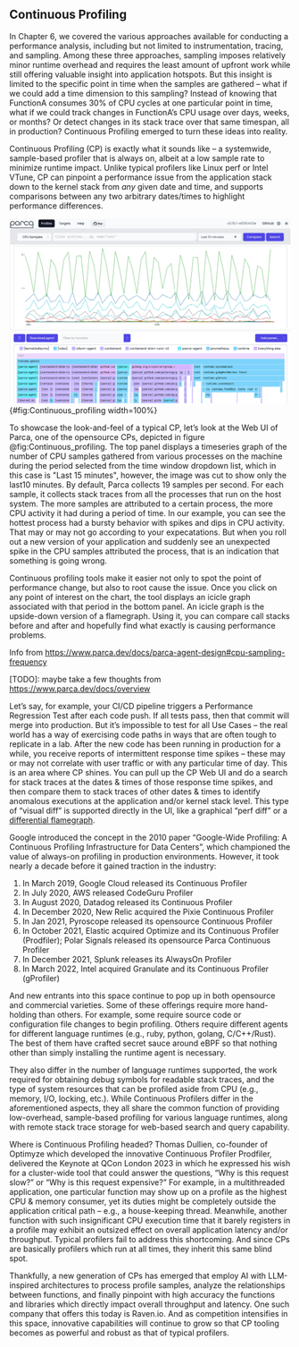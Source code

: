 ## Continuous Profiling

In Chapter 6, we covered the various approaches available for conducting a performance analysis, including but not limited to instrumentation, tracing, and sampling. Among these three approaches, sampling imposes relatively minor runtime overhead and requires the least amount of upfront work while still offering valuable insight into application hotspots. But this insight is limited to the specific point in time when the samples are gathered – what if we could add a time dimension to this sampling? Instead of knowing that FunctionA consumes 30% of CPU cycles at one particular point in time, what if we could track changes in FunctionA’s CPU usage over days, weeks, or months? Or detect changes in its stack trace over that same timespan, all in production? Continuous Profiling emerged to turn these ideas into reality.

Continuous Profiling (CP) is exactly what it sounds like – a systemwide, sample-based profiler that is always on, albeit at a low sample rate to minimize runtime impact. Unlike typical profilers like Linux perf or Intel VTune, CP can pinpoint a performance issue from the application stack down to the kernel stack from *any* given date and time, and supports comparisons between any two arbitrary dates/times to highlight performance differences.

![Screenshot of Parca Continuous Profiler Wb UI.](../../img/perf-tools/Continuous_profiling.png){#fig:Continuous_profiling width=100%}

To showcase the look-and-feel of a typical CP, let’s look at the Web UI of Parca, one of the opensource CPs, depicted in figure @fig:Continuous_profiling. The top panel displays a timeseries graph of the number of CPU samples gathered from various processes on the machine during the period selected from the time window dropdown list, which in this case is "Last 15 minutes", however, the image was cut to show only the last10 minutes. By default, Parca collects 19 samples per second. For each sample, it collects stack traces from all the processes that run on the host system. The more samples are attributed to a certain process, the more CPU activity it had during a period of time. In our example, you can see the hottest process had a bursty behavior with spikes and dips in CPU activity. That may or may not go according to your expecatations. But when you roll out a new version of your application and suddenly see an unexpected spike in the CPU samples attributed the process, that is an indication that something is going wrong.

Continuous profiling tools make it easier not only to spot the point of performance change, but also to root cause the issue. Once you click on any point of interest on the chart, the tool displays an icicle graph associated with that period in the bottom panel. An icicle graph is the upside-down version of a flamegraph. Using it, you can compare call stacks before and after and hopefully find what exactly is causing performance problems.

Info from https://www.parca.dev/docs/parca-agent-design#cpu-sampling-frequency

[TODO]: maybe take a few thoughts from https://www.parca.dev/docs/overview

Let’s say, for example, your CI/CD pipeline triggers a Performance Regression Test after each code push. If all tests pass, then that commit will merge into production. But it’s impossible to test for all Use Cases – the real world has a way of exercising code paths in ways that are often tough to replicate in a lab. After the new code has been running in production for a while, you receive reports of intermittent response time spikes – these may or may not correlate with user traffic or with any particular time of day. This is an area where CP shines. You can pull up the CP Web UI and do a search for stack traces at the dates & times of those response time spikes, and then compare them to stack traces of other dates & times to identify anomalous executions at the application and/or kernel stack level. This type of “visual diff” is supported directly in the UI, like a graphical “perf diff” or a [differential flamegraph](https://www.brendangregg.com/blog/2014-11-09/differential-flame-graphs.html).

Google introduced the concept in the 2010 paper “Google-Wide Profiling: A Continuous Profiling Infrastructure for Data Centers”, which championed the value of always-on profiling in production environments. However, it took nearly a decade before it gained traction in the industry:

1. In March 2019, Google Cloud released its Continuous Profiler
2. In July 2020, AWS released CodeGuru Profiler
3. In August 2020, Datadog released its Continuous Profiler
4. In December 2020, New Relic acquired the Pixie Continuous Profiler
5. In Jan 2021, Pyroscope released its opensource Continuous Profiler
6. In October 2021, Elastic acquired Optimize and its Continuous Profiler (Prodfiler); Polar Signals released its opensource Parca Continuous Profiler
7. In December 2021, Splunk releases its AlwaysOn Profiler
8. In March 2022, Intel acquired Granulate and its Continuous Profiler (gProfiler)

And new entrants into this space continue to pop up in both opensource and commercial varieties. Some of these offerings require more hand-holding than others. For example, some require source code or configuration file changes to begin profiling. Others require different agents for different language runtimes (e.g., ruby, python, golang, C/C++/Rust). The best of them have crafted secret sauce around eBPF so that nothing other than simply installing the runtime agent is necessary.

They also differ in the number of language runtimes supported, the work required for obtaining debug symbols for readable stack traces, and the type of system resources that can be profiled aside from CPU (e.g., memory, I/O, locking, etc.). While Continuous Profilers differ in the aforementioned aspects, they all share the common function of providing low-overhead, sample-based profiling for various language runtimes, along with remote stack trace storage for web-based search and query capability.

Where is Continuous Profiling headed? Thomas Dullien, co-founder of Optimyze which developed the innovative Continuous Profiler Prodfiler, delivered the Keynote at QCon London 2023 in which he expressed his wish for a cluster-wide tool that could answer the questions, “Why is this request slow?” or “Why is this request expensive?” For example, in a multithreaded application, one particular function may show up on a profile as the highest CPU & memory consumer, yet its duties might be completely outside the application critical path – e.g., a house-keeping thread. Meanwhile, another function with such insignificant CPU execution time that it barely registers in a profile may exhibit an outsized effect on overall application latency and/or throughput. Typical profilers fail to address this shortcoming. And since CPs are basically profilers which run at all times, they inherit this same blind spot.

Thankfully, a new generation of CPs has emerged that employ AI with LLM-inspired architectures to process profile samples, analyze the relationships between functions, and finally pinpoint with high accuracy the functions and libraries which directly impact overall throughput and latency. One such company that offers this today is Raven.io. And as competition intensifies in this space, innovative capabilities will continue to grow so that CP tooling becomes as powerful and robust as that of typical profilers.